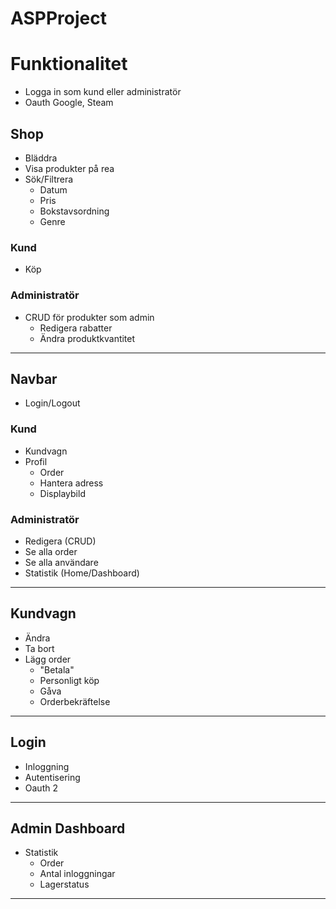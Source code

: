# ASPProject

# Funktionalitet

- Logga in som kund eller administratör
- Oauth Google, Steam

## Shop
- Bläddra
- Visa produkter på rea
- Sök/Filtrera
	- Datum
	- Pris
	- Bokstavsordning
	- Genre

### Kund
- Köp

### Administratör
- CRUD för produkter som admin
	- Redigera rabatter
	- Ändra produktkvantitet

----
## Navbar
- Login/Logout

### Kund
- Kundvagn
- Profil
	- Order
	- Hantera adress
	- Displaybild

### Administratör
- Redigera (CRUD)
- Se alla order
- Se alla användare
- Statistik (Home/Dashboard)

----
## Kundvagn
- Ändra
- Ta bort
- Lägg order
	- "Betala"
	- Personligt köp
	- Gåva
	- Orderbekräftelse

----
## Login
- Inloggning
- Autentisering
- Oauth 2

----
## Admin Dashboard
- Statistik
	- Order
	- Antal inloggningar
	- Lagerstatus

----
